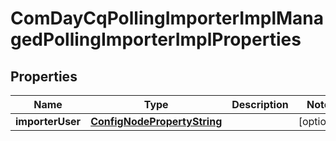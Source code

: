 
# ComDayCqPollingImporterImplManagedPollingImporterImplProperties

## Properties
Name | Type | Description | Notes
------------ | ------------- | ------------- | -------------
**importerUser** | [**ConfigNodePropertyString**](ConfigNodePropertyString.md) |  |  [optional]



